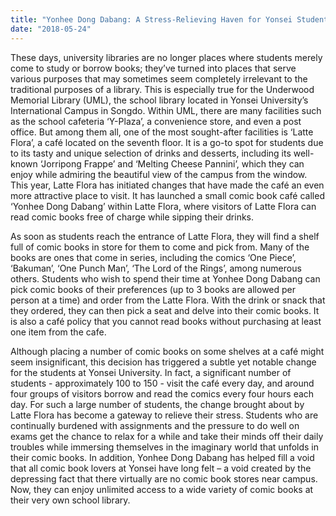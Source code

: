 ```yaml
---
title: "Yonhee Dong Dabang: A Stress-Relieving Haven for Yonsei Students"
date: "2018-05-24"
---
```


These days, university libraries are no longer places where students merely come to study or borrow books; they’ve turned into places that serve various purposes that may sometimes seem completely irrelevant to the traditional purposes of a library. This is especially true for the Underwood Memorial Library (UML), the school library located in Yonsei University’s International Campus in Songdo. Within UML, there are many facilities such as the school cafeteria ‘Y-Plaza’, a convenience store, and even a post office. But among them all, one of the most sought-after facilities is ‘Latte Flora’, a café located on the seventh floor. It is a go-to spot for students due to its tasty and unique selection of drinks and desserts, including its well-known ‘Jorripong Frappe’ and ‘Melting Cheese Pannini’, which they can enjoy while admiring the beautiful view of the campus from the window. This year, Latte Flora has initiated changes that have made the café an even more attractive place to visit. It has launched a small comic book café called ‘Yonhee Dong Dabang’ within Latte Flora, where visitors of Latte Flora can read comic books free of charge while sipping their drinks.

As soon as students reach the entrance of Latte Flora, they will find a shelf full of comic books in store for them to come and pick from. Many of the books are ones that come in series, including the comics ‘One Piece’, ‘Bakuman’, ‘One Punch Man’, ‘The Lord of the Rings’, among numerous others. Students who wish to spend their time at Yonhee Dong Dabang can pick comic books of their preferences (up to 3 books are allowed per person at a time) and order from the Latte Flora. With the drink or snack that they ordered, they can then pick a seat and delve into their comic books. It is also a café policy that you cannot read books without purchasing at least one item from the cafe.

Although placing a number of comic books on some shelves at a café might seem insignificant, this decision has triggered a subtle yet notable change for the students at Yonsei University. In fact, a significant number of students - approximately 100 to 150 - visit the café every day, and around four groups of visitors borrow and read the comics every four hours each day. For such a large number of students, the change brought about by Latte Flora has become a gateway to relieve their stress. Students who are continually burdened with assignments and the pressure to do well on exams get the chance to relax for a while and take their minds off their daily troubles while immersing themselves in the imaginary world that unfolds in their comic books. In addition, Yonhee Dong Dabang has helped fill a void that all comic book lovers at Yonsei have long felt – a void created by the depressing fact that there virtually are no comic book stores near campus. Now, they can enjoy unlimited access to a wide variety of comic books at their very own school library.
